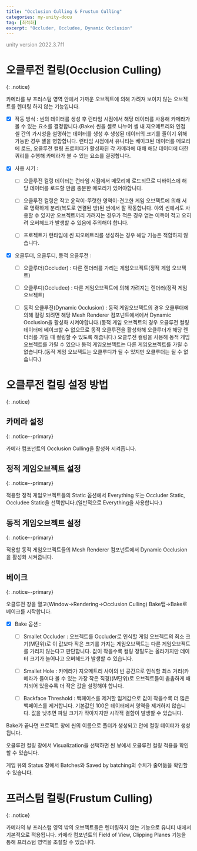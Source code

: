 ```yaml
---
title: "Occlusion Culling & Frustum Culling"
categories: my-unity-docu
tag: [최적화]
excerpt: "Occluder, Occludee, Dynamic Occlusion"
---
```





<span style="color:gray">unity version 2022.3.7f1</span>




# 오클루전 컬링(Occlusion Culling)
{: .notice}

카메라를 뷰 프러스텀 영역 안에서 가까운 오브젝트에 의해 가려져 보이지 않는 오브젝트를 렌더링 하지 않는 기능입니다.

- [X] <span class="highlight-black">작동 방식</span> : 씬의 데이터를 생성 후 런타임 시점에서 해당 데이터를 사용해 카메라가 볼 수 있는 요소를 결정합니다.(Bake) 씬을 셸로 나누어 셸 내 지오메트리와 인접 셸 간의 가시성을 설명하는 데이터를 생성 후 생성된 데이터의 크기를 줄이기 위해 가능한 경우 셸을 병합합니다. 런타임 시점에서 유니티는 베이크된 데이터를 메모리에 로드, 오클루전 컬링 프로퍼티가 활성화된 각 카메라에 대해 해당 데이터에 대한 쿼리를 수행해 카메라가 볼 수 있는 요소를 결정합니다.

- [X] <span class="highlight-black">사용 시기</span> :

  + [ ] 오클루전 컬링 데이터는 런타임 시점에서 메모리에 로드되므로 디바이스에 해당 데이터를 로드할 만큼 충분한 메모리가 있어야합니다.

  + [ ] 오클루전 컬링은 <span class="highlight-pencel-black">작고 윤곽이-뚜렷한 영역이-견고한 게임 오브젝트에 의해 서로 명확하게 분리(복도로 연결된 방)된 씬에서 잘 작동</span>합니다. <span class="highlight-pencel-black">야외 씬에서도 사용할 수 있지만 오브젝트끼리 가려지는 경우가 적은 경우 얻는 이득이 적고 오히려 <span class="highlight-red">오버헤드</span>가 발생할 수 있음에 주의</span>해야 합니다.

  + [ ] 프로젝트가 런타임에 씬 찌오메트리를 생성하는 경우 해당 기능은 적합하지 않습니다.

- [X] <span class="highlight-black">오클루더, 오클루디, 동적 오클루전</span> :

  + [ ] 오클루더(Occluder) : 다른 렌더러를 가리는 게임오브젝트(정적 게임 오브젝트)

  + [ ] 오클루디(Occludee) : 다른 게임오브젝트에 의해 가려지는 렌더러(정적 게임 오브젝트)

  + [ ] 동적 오클루전(Dynamic Occlusion) : 동적 게임오브젝트의 경우 오클루더에 의해 컬링 되려면 해당 Mesh Renderer 컴포넌트에서에서  <span class="highlight-pencel-black pen-blue">Dynamic Occlusion</span>을 활성화 시켜야합니다.(동적 게임 오브젝트의 경우 오클루전 컬링 데이터에 베이크할 수 없으므로 동적 오클루전을 활성화해 오클루더가 해당 렌더러를 가릴 때 컬링할 수 있도록 해줍니다.) 오클루전 컬링을 사용해 동적 게임 오브젝트를 가릴 수 있으나 동적 게임오브젝트는 다른 게임오브젝트를 가릴 수 없습니다.<span class="highlight-pencel-black">(동적 게임 오브젝트는 오클루디가 될 수 있지만 오클루더는 될 수 없습니다.)</span>




# 오클루전 컬링 설정 방법
{: .notice}




## 카메라 설정
{: .notice--primary}

카메라 컴포넌트의 <span class="highlight-pencel-black">Occlusion Culling</span>을 활성화 시켜줍니다.




## 정적 게임오브젝트 설정
{: .notice--primary}

적용할 정적 게임오브젝트들의 <span class="highlight-pencel-black">Static</span> 옵션에서 Everything 또는 Occluder Static, Occludee Static을 선택합니다.(일반적으로 Everything을 사용합니다.)




## 동적 게임오브젝트 설정
{: .notice--primary}

적용할 동적 게임오브젝트들의 Mesh Renderer 컴포넌트에서 <span class="highlight-pencel-black">Dynamic Occlusion</span>을 활성화 시켜줍니다.




## 베이크
{: .notice--primary}

오클루전 창을 열고(<span class="highlight-black">Window</span>→<span class="highlight-black">Rendering</span>→<span class="highlight-black">Occlusion Culling</span>)
Bake탭→<span class="highlight-pencel-black">Bake</span>로 베이크를 시작합니다.

- [X] <span class="highlight-black">Bake 옵션</span> :

  + [ ] Smallet Occluder : 오브젝트를 Occluder로 인식할 게임 오브젝트의 최소 크기(M단위)로 이 값보다 작은 크기를 가지는 게임오브젝트는 다른 게임오브젝트를 가리지 않는다고 판단합니다. 값이 작을수록 컬링 정밀도는 올라가지만 데이터 크기가 늘어나고 <span class="highlight-red">오버헤드</span>가 발생할 수 있습니다.

  + [ ] Smallet Hole : 카메라가 지오메트리 사이의 빈 공간으로 인식할 최소 거리(카메라가 들여다 볼 수 있는 가장 작은 직경)(M단위)로 오브젝트들이 촘촘하게 배치되어 있을수록 더 작은 값을 설정해야 합니다.

  + [ ] Backface Threshold : 백페이스를 제거할 임계값으로 값이 작을수록 더 많은 백페이스를 제거합니다. 기본값인 100은 데이터에서 영역을 제거하지 않습니다. 값을 낮추면 파일 크기가 작아지지만 시각적 결함이 발생할 수 있습니다.

Bake가 끝나면 프로젝트 창에 씬의 이름으로 폴더가 생성되고 안에 컬링 데이터가 생성됩니다.

오클루전 컬링 창에서 Visualization을 선택하면 씬 뷰에서 오클루전 컬링 적용을 확인할 수 있습니다.

게임 뷰의 Status 창에서 Batches와 Saved by batching의 수치가 줄어듦을 확인할 수 있습니다.




# 프러스텀 컬링(Frustum Culling)
{: .notice}

카메라의 뷰 프러스텀 영역 밖의 오브젝트들은 렌더링하지 않는 기능으로 유니티 내에서 기본적으로 적용됩니다. <span class="highlight-pencel-black">카메라 컴포넌트의 Field of View, <span class="pen-blue">Clipping Planes</span> 기능을 통해 프러스텀 영역을 조절</span>할 수 있습니다.